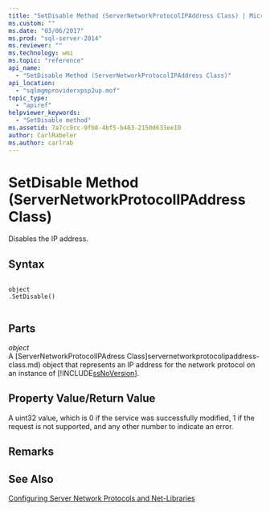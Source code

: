 ```yaml
---
title: "SetDisable Method (ServerNetworkProtocolIPAddress Class) | Microsoft Docs"
ms.custom: ""
ms.date: "03/06/2017"
ms.prod: "sql-server-2014"
ms.reviewer: ""
ms.technology: wmi
ms.topic: "reference"
api_name: 
  - "SetDisable Method (ServerNetworkProtocolIPAddress Class)"
api_location: 
  - "sqlmgmproviderxpsp2up.mof"
topic_type: 
  - "apiref"
helpviewer_keywords: 
  - "SetDisable method"
ms.assetid: 7a7cc8cc-9fb8-4bf5-b483-2150d633ee10
author: CarlRabeler
ms.author: carlrab
---
```

# SetDisable Method (ServerNetworkProtocolIPAddress Class)
  Disables the IP address.  
  
## Syntax  
  
```  
  
object  
.SetDisable()  
  
```  
  
## Parts  
 *object*  
 A [ServerNetworkProtocolIPAdress Class]servernetworkprotocolipaddress-class.md) object that represents an IP address for the network protocol on an instance of [!INCLUDE[ssNoVersion](../../../includes/ssnoversion-md.md)].  
  
## Property Value/Return Value  
 A uint32 value, which is 0 if the service was successfully modified, 1 if the request is not supported, and any other number to indicate an error.  
  
## Remarks  
  
## See Also  
 [Configuring Server Network Protocols and Net-Libraries](https://msdn.microsoft.com/library/ms177485\(v=sql.100\).aspx)  
  
  
